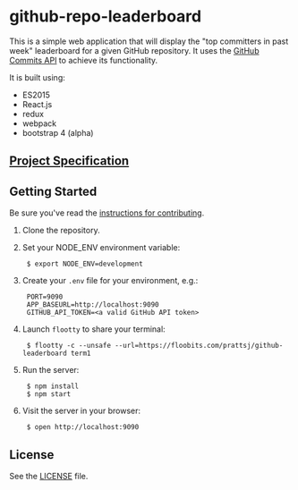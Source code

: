 # github-repo-leaderboard

This is a simple web application that will display the "top committers in past week" leaderboard for a given GitHub repository. It uses the [GitHub Commits API][github-commits-api-docs] to achieve its functionality.

It is built using:

- ES2015
- React.js
- redux
- webpack
- bootstrap 4 (alpha)


## [Project Specification](SPECIFICATION.md)

## Getting Started

Be sure you've read the [instructions for contributing](./CONTRIBUTING.md).

1. Clone the repository.
2. Set your NODE_ENV environment variable:

        $ export NODE_ENV=development

3. Create your `.env` file for your environment, e.g.:

        PORT=9090
        APP_BASEURL=http://localhost:9090
        GITHUB_API_TOKEN=<a valid GitHub API token>

4. Launch `flootty` to share your terminal:

        $ flootty -c --unsafe --url=https://floobits.com/prattsj/github-leaderboard term1

5. Run the server:

        $ npm install
        $ npm start

6. Visit the server in your browser:

        $ open http://localhost:9090



## License

See the [LICENSE](./LICENSE) file.


<!-- external resources -->

[github-commits-api-docs]: https://developer.github.com/v3/repos/commits/
